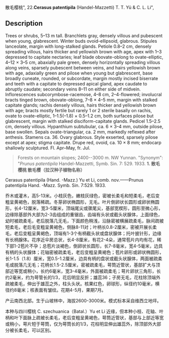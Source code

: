 散毛樱桃",
22.**Cerasus patentipila** (Handel-Mazzetti) T. T. Yü & C. L. Li",

## Description
Trees or shrubs, 5–13 m tall. Branchlets gray, densely villous and pubescent when young, glabrescent. Winter buds ovoid-ellipsoid, glabrous. Stipules lanceolate, margin with long-stalked glands. Petiole 0.8–2 cm, densely spreading villous, hairs thicker and yellowish brown with age, apex with 1–3 depressed to capitate nectaries; leaf blade obovate-oblong to ovate-elliptic, 4–12 × 3–5 cm, abaxially pale green, densely horizontally spreading villous along veins, sparsely pubescent between veins, and hairs yellowish brown with age, adaxially green and pilose when young but glabrescent, base broadly cuneate, rounded, or subcordate, margin mostly incised biserrate and teeth with a capitate to depressed apical gland, apex caudate to abruptly caudate; secondary veins 8–11 on either side of midvein. Inflorescences subcorymbose-racemose, 4–8 cm, 2–4-flowered; involucral bracts tinged brown, obovate-oblong, 7–8 × 4–5 mm, margin with stalked capitate glands; rachis densely villous, hairs thicker and yellowish brown with age; bracts mostly fertile but rarely 1 or 2 sterile basally on rachis, ovate to ovate-elliptic, 1–1.5(–1.8) × 0.5–1.2 cm, both surfaces pilose but glabrescent, margin with stalked disciform-capitate glands. Pedicel 1.5–2.5 cm, densely villous. Hypanthium subtubular, ca. 6 × 3–4 mm, outside pilose, base swollen. Sepals ovate-triangular, ca. 2 mm, markedly reflexed after anthesis. Stamens ca. 36. Ovary glabrous. Style exserted, sparsely pilose except at apex; stigma capitate. Drupe red, ovoid, ca. 10 × 8 mm; endocarp shallowly sculptured. Fl. Apr–May, fr. Jul.

> Forests on mountain slopes; 2400--3000 m. NW Yunnan.
  "Synonym": "*Prunus patentipila* Handel-Mazzetti, Symb. Sin. 7: 529. 1933.
**1. 散毛樱桃 散毛樱（拉汉种子植物名称）**

Cerasus patentipila (Hand. -Mazz.) Yu et Li, comb. nov.——Prunus patentipila Hand. -Mazz. Symb. Sin. 7:529. 1933.

乔木或灌木，高5-13米。小枝灰色，嫩枝灰绿色，密被长柔毛和短柔毛，老后变粗呈黄褐色，脱落稀疏。冬芽卵状椭圆形，无毛。叶片倒卵状长圆形或卵状椭圆形，长4-12厘米，宽3-5厘米，顶端尾尖或骤尾尖，基部宽楔形，圆形至微心形，边缘除基部外大部为2-3齿组成的重锯齿，齿端有头状或截头状腺体，上面绿色，幼时被疏柔毛，老后脱落几无毛，下面颜色稍浅，沿脉密被横展疏柔毛，脉间疏被短柔毛，老后毛变粗呈黄褐色，侧脉8-11对；叶柄长0.8-2厘米，密被开展长柔毛，老后变粗呈黄褐色，顶端有1-3个有柄截头状或盘状腺体；托叶披针形，边缘有长柄腺体。花序近伞房总状，长4-8厘米，有花2-4朵，通常苞片内均有花，稀下部1-2苞片不孕；总苞片淡褐色，倒卵状长圆形，长7-8毫米，宽4-5毫米，边具有柄的头状腺体；花轴密被疏柔毛，老后变粗呈黄褐色；苞片卵形或卵状椭圆形，长1-1.5（1.8）厘米，宽0.5-1.2厘米，边具有柄的盘状或截头状腺体，两面被疏柔毛或脱落几无毛；花柄长1.5-2.5厘米，密被疏柔毛，萼筒近管状，基部扩大与顶部近等宽或稍小，长约6毫米，宽3-4毫米，外面被疏柔毛；萼片卵状三角形，长约2毫米，约为萼管长的1/3，花后明显反折；雄蕊36；子房无毛，花柱除顶端外疏被柔毛，伸出于雄蕊之外，柱头头状。核果红色，卵球形，纵径约10毫米，横径约8毫米；核表面有皱纹。花期4-5月，果期7月。

产云南西北部。生于山坡林中，海拔2600-3000米。模式标本采自维西立地坪。

本种与四川樱桃 C. szechuanica（Batal.）Yu et Li 近缘，但本种小枝、花轴、叶柄和叶下面脉上疏被长柔毛，老后变粗呈黄褐色，萼筒近管状，基部与上部近等宽或稍小，萼片短于萼筒，仅为萼筒长的1/3，花柱明显伸出雄蕊外，除顶部外大部分被长柔毛，可以区别。
